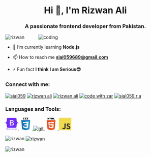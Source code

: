 <h1 align="center">Hi 👋, I'm Rizwan Ali</h1>
<h3 align="center">A passionate frontend developer from Pakistan.</h3>

<img src="![image](https://github.com/sial059689/Rizwan-Ali/assets/112270212/bc38d0f9-41d4-4f4c-934c-d9012fd6db49)
" align="right" width="400" alt="coding" />

<p align="left"> <img src="https://komarev.com/ghpvc/?username=rizwan&label=Profile%20views&color=0e75b6&style=flat" alt="rizwan" /> </p>

- 🌱 I’m currently learning **Node.js**

- 📫 How to reach me **sial059689@gmail.com**

- ⚡ Fun fact **I think I am Serious😎**

<h3 align="left">Connect with me:</h3>
<p align="left">
<a href="https://twitter.com/sial059" target="blank"><img align="center" src="https://raw.githubusercontent.com/rahuldkjain/github-profile-readme-generator/master/src/images/icons/Social/twitter.svg" alt="sial059" height="30" width="40" /></a>
<a href="https://linkedin.com/in/rizwan ali" target="blank"><img align="center" src="https://raw.githubusercontent.com/rahuldkjain/github-profile-readme-generator/master/src/images/icons/Social/linked-in-alt.svg" alt="rizwan ali" height="30" width="40" /></a>
<a href="https://fb.com/rizwan ali" target="blank"><img align="center" src="https://raw.githubusercontent.com/rahuldkjain/github-profile-readme-generator/master/src/images/icons/Social/facebook.svg" alt="rizwan ali" height="30" width="40" /></a>
<a href="https://www.youtube.com/c/code with zar" target="blank"><img align="center" src="https://raw.githubusercontent.com/rahuldkjain/github-profile-readme-generator/master/src/images/icons/Social/youtube.svg" alt="code with zar" height="30" width="40" /></a>
<a href="https://www.hackerrank.com/sial059 r a" target="blank"><img align="center" src="https://raw.githubusercontent.com/rahuldkjain/github-profile-readme-generator/master/src/images/icons/Social/hackerrank.svg" alt="sial059 r a" height="30" width="40" /></a>
</p>

<h3 align="left">Languages and Tools:</h3>
<p align="left"> <a href="https://getbootstrap.com" target="_blank" rel="noreferrer"> <img src="https://raw.githubusercontent.com/devicons/devicon/master/icons/bootstrap/bootstrap-plain-wordmark.svg" alt="bootstrap" width="40" height="40"/> </a> <a href="https://www.w3schools.com/css/" target="_blank" rel="noreferrer"> <img src="https://raw.githubusercontent.com/devicons/devicon/master/icons/css3/css3-original-wordmark.svg" alt="css3" width="40" height="40"/> </a> <a href="https://git-scm.com/" target="_blank" rel="noreferrer"> <img src="https://www.vectorlogo.zone/logos/git-scm/git-scm-icon.svg" alt="git" width="40" height="40"/> </a> <a href="https://www.w3.org/html/" target="_blank" rel="noreferrer"> <img src="https://raw.githubusercontent.com/devicons/devicon/master/icons/html5/html5-original-wordmark.svg" alt="html5" width="40" height="40"/> </a> <a href="https://developer.mozilla.org/en-US/docs/Web/JavaScript" target="_blank" rel="noreferrer"> <img src="https://raw.githubusercontent.com/devicons/devicon/master/icons/javascript/javascript-original.svg" alt="javascript" width="40" height="40"/> </a> </p>

<p><img align="left" src="https://github-readme-stats.vercel.app/api/top-langs?username=rizwan&show_icons=true&locale=en&layout=compact" alt="rizwan" /></p>

<p>&nbsp;<img align="center" src="https://github-readme-stats.vercel.app/api?username=rizwan&show_icons=true&locale=en" alt="rizwan" /></p>

<p><img align="center" src="https://github-readme-streak-stats.herokuapp.com/?user=rizwan&" alt="rizwan" /></p>
